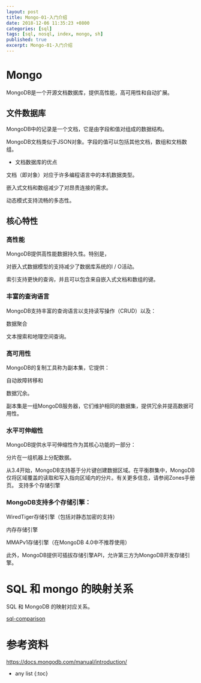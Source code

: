 ```yaml
---
layout: post
title: Mongo-01-入门介绍
date: 2018-12-06 11:35:23 +0800
categories: [sql]
tags: [sql, nosql, index, mongo, sh]
published: true
excerpt: Mongo-01-入门介绍
---
```


# Mongo

MongoDB是一个开源文档数据库，提供高性能，高可用性和自动扩展。

## 文件数据库

MongoDB中的记录是一个文档，它是由字段和值对组成的数据结构。 

MongoDB文档类似于JSON对象。字段的值可以包括其他文档，数组和文档数组。

- 文档数据库的优点

文档（即对象）对应于许多编程语言中的本机数据类型。

嵌入式文档和数组减少了对昂贵连接的需求。

动态模式支持流畅的多态性。

## 核心特性

### 高性能

MongoDB提供高性能数据持久性。特别是，

对嵌入式数据模型的支持减少了数据库系统的I / O活动。

索引支持更快的查询，并且可以包含来自嵌入式文档和数组的键。

### 丰富的查询语言

MongoDB支持丰富的查询语言以支持读写操作（CRUD）以及：

数据聚合

文本搜索和地理空间查询。

### 高可用性

MongoDB的复制工具称为副本集，它提供：

自动故障转移和

数据冗余。

副本集是一组MongoDB服务器，它们维护相同的数据集，提供冗余并提高数据可用性。

### 水平可伸缩性

MongoDB提供水平可伸缩性作为其核心功能的一部分：

分片在一组机器上分配数据。

从3.4开始，MongoDB支持基于分片键创建数据区域。在平衡群集中，MongoDB仅将区域覆盖的读取和写入指向区域内的分片。有关更多信息，请参阅Zones手册页。
支持多个存储引擎

### MongoDB支持多个存储引擎：

WiredTiger存储引擎（包括对静态加密的支持）

内存存储引擎

MMAPv1存储引擎（在MongoDB 4.0中不推荐使用）

此外，MongoDB提供可插拔存储引擎API，允许第三方为MongoDB开发存储引擎。

# SQL 和 mongo 的映射关系

SQL 和 MongoDB 的映射对应关系。

[sql-comparison](https://docs.mongodb.com/manual/reference/sql-comparison/)

# 参考资料

https://docs.mongodb.com/manual/introduction/

* any list
{:toc}